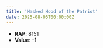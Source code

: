 ```yaml
---
title: 'Masked Hood of the Patriot'
date: 2025-08-05T00:00:00Z
---
```

- **RAP**: 8151
- **Value**: -1
